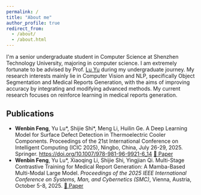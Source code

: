 ```yaml
---
permalink: /
title: "About me"
author_profile: true
redirect_from: 
  - /about/
  - /about.html
---
```


I'm a senior undergraduate student in Computer Science at Shenzhen Technology University, majoring in computer science. I am extremely fortunate to be advised by Prof. [Lu Yu](https://lvyupku.github.io/) during my undergraduate journey. My research interests mainly lie in Computer Vision and NLP, specifically Object Segmentation and Medical Reports Generation, with the aims of improving accuracy by integrating and modifying advanced methods. My current research focuses on reinforce learning in medical reports generation.

## Publications

- **Wenbin Feng**, Yu Lu*, Shijie Shi*, Meng Li, Huilin Ge. A Deep Learning Model for Surface Defect Detection in Thermoelectric Cooler Components. Proceedings of the 21st International Conference on Intelligent Computing (ICIC 2025), Ningbo, China, July 26-29, 2025. Springer. https://doi.org/10.1007/978-981-96-9921-6_14 [📄 Paper](https://link.springer.com/chapter/10.1007/978-981-96-9921-6_14)
- **Wenbin Feng**, Yu Lu*, Xiaoqing Li, Shijie Shi, Yingjian Qi. Multi-Stage Contrastive Training for Medical Report Generation: A Mamba-Based Multi-Modal Large Model. *Proceedings of the 2025 IEEE International Conference on Systems, Man, and Cybernetics (SMC)*, Vienna, Austria, October 5-8, 2025. [📄 Paper](/assets/SMC%202025.pdf)

